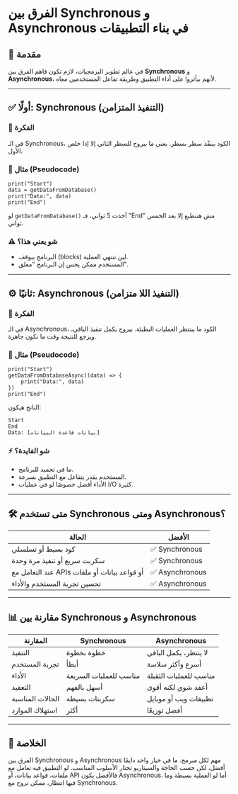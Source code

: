 
# الفرق بين Synchronous و Asynchronous في بناء التطبيقات

## 🧠 مقدمة

في عالم تطوير البرمجيات، لازم تكون فاهم الفرق بين **Synchronous** و **Asynchronous**، لأنهم بيأثروا على أداء التطبيق وطريقة تفاعل المستخدمين معاه.

---

## ✅ أولًا: Synchronous (التنفيذ المتزامن)

### 📌 الفكرة

في الـ Synchronous، الكود بينفّذ سطر بسطر. يعني ما بيروح للسطر الثاني إلا إذا خلص الأول.

### 🧪 مثال (Pseudocode)

<div dir="ltr">

```pseudo
print("Start")
data = getDataFromDatabase()
print("Data:", data)
print("End")
```
</div>

لو `getDataFromDatabase()` أخذت 5 ثواني، فـ "End" مش هتنطبع إلا بعد الخمس ثواني.

### ⚠️ شو يعني هذا؟

- البرنامج بيوقف (blocks) لين تنتهي العملية.
- المستخدم ممكن يحس إن البرنامج "معلق".

---

## ⚙️ ثانيًا: Asynchronous (التنفيذ اللا متزامن)

### 📌 الفكرة

في الـ Asynchronous، الكود ما بينتظر العمليات البطيئة. بيروح يكمل تنفيذ الباقي، ويرجع للنتيجة وقت ما تكون جاهزة.

### 🧪 مثال (Pseudocode)

<div dir="ltr">

```pseudo
print("Start")
getDataFromDatabaseAsync((data) => {
    print("Data:", data)
})
print("End")
```
</div>

الناتج هيكون:
```
Start
End
Data: [بيانات قاعدة البيانات]
```

### ⚡ شو الفايدة؟

- ما في تجميد للبرنامج.
- المستخدم يقدر يتفاعل مع التطبيق بسرعة.
- الأداء أفضل خصوصًا لو في عمليات I/O كثيرة.

---

## 🛠️ متى تستخدم Synchronous ومتى Asynchronous؟

| الحالة | الأفضل |
|--------|--------|
| كود بسيط أو تسلسلي | ✅ Synchronous |
| سكربت سريع أو تنفيذ مرة وحدة | ✅ Synchronous |
| عند التعامل مع APIs أو قواعد بيانات أو ملفات | ✅ Asynchronous |
| تحسين تجربة المستخدم والأداء | ✅ Asynchronous |

---

## 📊 مقارنة بين Synchronous و Asynchronous

| المقارنة | Synchronous | Asynchronous |
|----------|-------------|--------------|
| التنفيذ | خطوة بخطوة | لا ينتظر، يكمل الباقي |
| تجربة المستخدم | أبطأ | أسرع وأكثر سلاسة |
| الأداء | مناسب للعمليات السريعة | مناسب للعمليات الثقيلة |
| التعقيد | أسهل بالفهم | أعقد شوي لكنه أقوى |
| الحالات المناسبة | سكربتات بسيطة | تطبيقات ويب أو موبايل |
| استهلاك الموارد | أكثر | أفضل توزيعًا |

---

## 🎯 الخلاصة

الفرق بين Synchronous و Asynchronous مهم لكل مبرمج. ما في خيار واحد دايمًا أفضل، لكن حسب الحاجة والسيناريو تختار الأسلوب المناسب. لو التطبيق فيه تعامل مع ملفات، قواعد بيانات، أو API فالأفضل يكون Asynchronous. أما لو العملية بسيطة وما فيها انتظار، ممكن تروح مع Synchronous.


